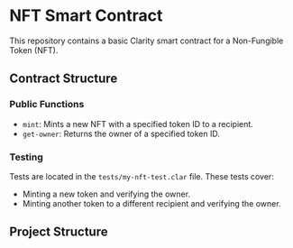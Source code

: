 # NFT Smart Contract

This repository contains a basic Clarity smart contract for a Non-Fungible Token (NFT).

## Contract Structure

### Public Functions

- `mint`: Mints a new NFT with a specified token ID to a recipient.
- `get-owner`: Returns the owner of a specified token ID.

### Testing

Tests are located in the `tests/my-nft-test.clar` file. These tests cover:

- Minting a new token and verifying the owner.
- Minting another token to a different recipient and verifying the owner.

## Project Structure

